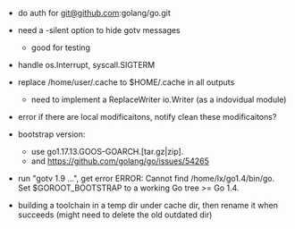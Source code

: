 
* do auth for git@github.com:golang/go.git

* need a -silent option to hide gotv messages
  * good for testing

* handle os.Interrupt, syscall.SIGTERM

* replace /home/user/.cache to $HOME/.cache in all outputs
  * need to implement a ReplaceWriter io.Writer (as a indovidual module)

* error if there are local modificaitons, notify clean these modificaitons?

* bootstrap version:
  * use go1.17.13.GOOS-GOARCH.[tar.gz|zip].
  * and https://github.com/golang/go/issues/54265

* run "gotv 1.9 ...", get error
  ERROR: Cannot find /home/lx/go1.4/bin/go.
  Set $GOROOT_BOOTSTRAP to a working Go tree >= Go 1.4.

* building a toolchain in a temp dir under cache dir,
  then rename it when succeeds (might need to delete the old outdated dir)
